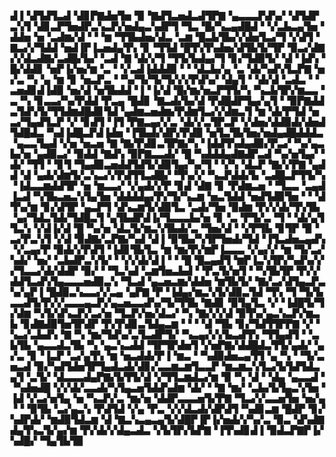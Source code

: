 ▟▐▝▟▜▟▜▃▟▝▟▊▛▇▟▅▜▅▝▉▝▇▟▜▃▅▟▃▟▜▛▇▝▄▃▃▃▛▟▚▞▝▟▜▟▛▃▚▜▝▟▊▃▛▜▅▟▛▃▚▃▛▞▅▟▄▃▚▟▛▜▝▜▃▝█▞▚▃▄▟█▟▝▝▞▃▙▃▄▜▅▝▟▟▅▝▅▝▃▟▆▞▟▝▝▝▆▝▜▜▙▟▅▞▟▃▝▃▆▝█▃▙▜▙▞▞▟▅▜▃▞▜▝▞▟▜▝▇▃▞▞▜▟▟▝▅▟▐▛▐▃▅▟▄▜▚▝▊▝▜▜▟▝█▜▚▜▚▟▅▞▟▜▙▜▞▜▛▝▉▃▞▟▇▞▞▟▃▟▇▞▃▟█▞▙▞▝▃▟▝▇▝▟▞▞▜▝▜▜▞▙▟▄▞▜▝▊▞▜▟▉▜▞▝▟▝▐▟▚▝█▞▟▟▊▝▅▛▐▞▅▞▆▝▃▝▝▞▃▟▐▟▟▟▉▝▝▝▟▃▙▞▄▝▃▝▟▞▚▟▚▜▃▛▇▝▅▞▃▝▚▝▄▝▆▝▊▝▅▃▛▃▝▝▚▞▜▞▜▞▜▞▞▞▛▟▚▞▝▟▄▜▝▝▟▞▟▝▃▟▃▝▝▃▅▟▊▟▐▟▉▝▅▞▟▝▅▜▙▟▟▝▐▝▐▞▟▝█▞▆▞▅▃▛▜▜▞▚▝▚▃▙▜▛▞▆▃▃▝▃▝▚▝▊▃▃▞▚▞▛▟▟▝▛▃▄▝█▟▊▝▇▃▟▞▙▞▟▝▛▟█▟▛▜▄▞▄▜▝▝▉▛▇▟▟▃▜▟▚▜▞▜▜▟▆▟█▟▊▜▟▝▄▟▆▃▅▟▆▞▛▟▆▜▃▞▞▟▆▃▜▝▆▝▟▞▛▜▟▝▅▃▞▜▄▟▜▃▛▝▞▝▊▟▜▝▐▜▝▛▇▃▄▞▞▃▝▟▞▞▃▜▛▃▛▝▞▟▅▞▟▟▉▟▞▟▅▟▜▟█▟▃▝▚▟▐▟█▃▛▟▐▟▅▝▐▜▙▟▞▟▛▞▛▟▉▝▅▜▃▜▙▜▅▞▅▟▄▟█▟▟▟▃▝▄▃▃▜▄▟▝▞▅▝▅▃▅▝▇▝▇▞▛▟▊▃▜▛▇▞▚▝▐▟▟▜▚▟▄▟▉▞▛▃▞▝▚▞▄▃▙▞▅▝▄▟▉▃▞▝▉▟▟▝▇▟▚▝▉▛▇▃▃▟▞▝█▝▚▟▟▟▄▟▇▟▛▃▟▝▚▞▅▜▄▞▝▟▞▝▜▜▝▝▊▜▝▜▄▟▉▃▅▟▟▜▟▜▞▟▉▜▄▞▚▞▜▝▝▞▚▝▟▃▛▝▇▞▞▛▇▝▄▟▟▝▟▝▄▟▞▟▆▜▞▃▚▃▞▞▛▟▜▜▃▟█▞▝▜▚▞▞▝▚▃▛▟▟▞▙▝▃▟█▃▛▜▜▞▚▝▐▟▃▃▆▟▟▜▛▝▅▝▆▃▃▞▝▞▄▟▞▞▛▝▊▟▝▟▇▝▊▝▛▟▆▃▅▝▝▜▃▃▝▃▄▟▐▃▟▝▚▜▙▃▅▃▚▜▄▜▅▝▟▟▟▟▄▞▛▞▜▞▚▃▆▝▅▃▜▟▟▝▅▟▜▟▉▜▅▝▝▝▟▜▚▞▆▝▊▞▟▜▛▝▄▃▛▜▝▟▚▃▆▜▞▟▉▜▃▝▃▟▞▜▅▝▉▟▆▝▛▞▞▟▞▜▚▜▙▝▄▞▜▟▃▜▟▞▜▟█▃▜▝▄▜▙▟▛▟▐▞▜▃▃▃▙▞▅▝▊▝▃▝▛▜▞▃▝▜▝▝▟▞▄▜▜▃▚▝▞▟▐▞▟▝█▝▚▞▅▝▟▃▜▞▆▃▚▜▙▟▞▃▝▜▅▞▟▝▝▞▛▜▙▝▊▜▛▝▉▝▃▞▛▃▚▜▝▞▟▝▉▟▇▞▃▛▇▞▚▟▝▟▐▝▉▜▙▞▚▜▛▜▅▟▞▜▟▝▐▜▃▟▅▃▄▟▚▝▞▃▄▞▛▝▉▟▞▞▛▟▜▝▐▟▊▜▙▜▃▝▆▝▆▞▛▞▆▛▐▃▃▃▝▞▄▞▞▝▆▝▜▞▃▞▚▟▞▝▅▞▝▃▙▟▛▃▚▜▞▝▝▞▞▟▞▟▐▝▝▝█▝█▃▄▟▜▝▆▛▐▃▚▜▛▞▚▟▚▞▞▞▜▃▃▞▟▞▟▟▛▝▉▞▝▝▜▃▚▟▝▃▆▜▅▃▙▟▝▝▛▃▜▞▅▜▝▝▚▜▙▜▛▝▛▞▞▟▟▜▃▟▚▜▄▃▃▃▅▟▉▃▚▝▜▃▟▝▄▃▅▃▆▞▟▟▅▝▆▜▙▜▞▝▇▞▃▞▟▜▄▃▛▃▚▞▄▛▐▝█▟▉▃▚▃▃▞▞▃▄▝▄▛▇▝▛▝▐▟▄▞▆▃▚▜▞▟▉▃▜▟▝▜▚▝▜▝▜▞▙▃▃▟▜▞▛▞▞▃▃▃▄▃▛▞▄▃▅▃▃▟▚▞▜▞▜▜▙▝▇▟▊▝▉▜▄▜▃▝▞▝▐▟█▜▞▜▞▟▆▝▚▜▞▟▚▃▛▞▃▞▅▝▜▃▛▞▅▞▟▃▞▝▚▝▇▞▞▞▟▝▉▜▚▞▄▃▚▃▛▞▆▃▙▝▊▟▇▟▉▜▅▜▛▟▛▝▛▞▛▟▊▃▜▟▄▃▆▝▝▝▝▟▝▜▙▝▊▞▜▟▜▜▛▛▇▝▞▝▚▃▞▃▙▟▚▝▇▝▚▝▆▞▜▟▚▞▃▜▃▟▛▜▞▝▚▃▄▞▞▞▙▃▟▜▚▝▜▜▄▟▜▝▝▃▙▜▙▝▄▃▃▟▃▜▙▝▚▝▄▃▚▃▟▟▝▜▛▜▛▟▅▜▝▞▅▛▇▞▟▟█▟▃▜▜▞▄▟▞▝▄▞▃▝▊▝▐▃▛▝▃▞▄▜▚▝▆▝▅▃▟▟▞▛▐▝▆▃▝▝▚▟▉▟▅▃▄▜▜▝▄▝▚▝▝▜▞▃▅▃▟▝▉▞▚▟▜▟▅▜▛▜▄▟▃▟▞▟▊▞▃▃▆▃▆▜▃▃▛▝▆▃▆▃▚▜▃▞▙▜▟▜▟▃▄▜▝▃▜▞▝▟▃▃▃▟▄▛▇▞▙▜▜▞▟▝▞▜▜▃▆▟▃▞▆▝▉▝▚▝▟▝▝▟▄▝▄▃▃▟▝▝▚▟▅▟█▝▞▞▟▞▃▃▟▞▚▜▄▃▅▜▟▟▚▟▆▝▟▞▝▝▇▝▆▞▝▃▙▞▙▜▄▃▚▜▅▝▐▟▝▞▃▞▅▜▄▝▅▝▚▃▛▞▃▝▆▞▅▝▟▟▛▃▃▃▅▜▞▛▇▝▜▃▞▞▃▃▅▜▅▝▅▞▄▝▝▝▉▜▙▝▃▞▄▃▚▝▛▟▜▟▝▞▄▝▛▃▝▞▞▟▃▟▞▟▛▟▜▝▚▟▊▃▆▝█▟▛▝▊▞▚▟▛▟▞▝▆▟▉▜▟▃▆▝▟▝▇▃▚▃▄▃▄▜▞▟█▛▐▛▐▞▅▟▞▞▚▞▃▝▉▃▝▟▚▟▇▟▄▜▚▃▜▞▄▞▆▝▛▞▟▞▞▟▄▃▟▃▝▞▙▜▛▞▙▛▇▝▐▜▚▟▊▟▐▝▉▟▃▛▇▛▐▞▚▟█▞▝▜▄▜▙▜▉

